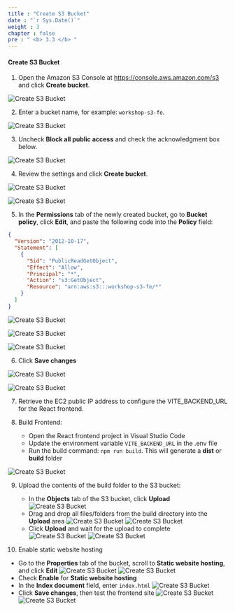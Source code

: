 ```yaml
---
title : "Create S3 Bucket"
date : "`r Sys.Date()`"
weight : 3
chapter : false
pre : " <b> 3.3 </b> "
---
```


#### Create S3 Bucket

1. Open the Amazon S3 Console at https://console.aws.amazon.com/s3 and click **Create bucket**.

![Create S3 Bucket](/images/3/0052.png?featherlight=false&width=90pc)

2. Enter a bucket name, for example: `workshop-s3-fe`.

![Create S3 Bucket](/images/3/0053.png?featherlight=false&width=90pc)

3. Uncheck **Block all public access** and check the acknowledgment box below.

![Create S3 Bucket](/images/3/0054.png?featherlight=false&width=90pc)

4. Review the settings and click **Create bucket**.

![Create S3 Bucket](/images/3/0055.png?featherlight=false&width=90pc)

![Create S3 Bucket](/images/3/0056.png?featherlight=false&width=90pc)

5. In the **Permissions** tab of the newly created bucket, go to **Bucket policy**, click **Edit**, and paste the following code into the **Policy** field:
```json
{
  "Version": "2012-10-17",
  "Statement": [
    {
      "Sid": "PublicReadGetObject",
      "Effect": "Allow",
      "Principal": "*",
      "Action": "s3:GetObject",
      "Resource": "arn:aws:s3:::workshop-s3-fe/*"
    }
  ]
}
```

![Create S3 Bucket](/images/3/0058.png?featherlight=false&width=90pc)

![Create S3 Bucket](/images/3/0060.png?featherlight=false&width=90pc)

![Create S3 Bucket](/images/3/0061.png?featherlight=false&width=90pc)

6. Click **Save changes**

![Create S3 Bucket](/images/3/0062.png?featherlight=false&width=90pc)

![Create S3 Bucket](/images/3/0063.png?featherlight=false&width=90pc)

7. Retrieve the EC2 public IP address to configure the VITE_BACKEND_URL for the React frontend.

8. Build Frontend:
   - Open the React frontend project in Visual Studio Code
   - Update the environment variable ```VITE_BACKEND_URL``` in the .env file
   - Run the build command: ```npm run build```. This will generate a **dist** or **build** folder

![Create S3 Bucket](/images/3/0059.png?featherlight=false&width=90pc)

9. Upload the contents of the build folder to the S3 bucket:
   - In the **Objects** tab of the S3 bucket, click **Upload**
   ![Create S3 Bucket](/images/3/0064.png?featherlight=false&width=90pc)
   - Drag and drop all files/folders from the build directory into the **Upload** area
   ![Create S3 Bucket](/images/3/0065.png?featherlight=false&width=90pc)
   ![Create S3 Bucket](/images/3/0066.png?featherlight=false&width=90pc)
   - Click **Upload** and wait for the upload to complete
   ![Create S3 Bucket](/images/3/0069.png?featherlight=false&width=90pc)
   ![Create S3 Bucket](/images/3/0070.png?featherlight=false&width=90pc)


10. Enable static website hosting
   - Go to the **Properties** tab of the bucket, scroll to **Static website hosting**, and click **Edit**
   ![Create S3 Bucket](/images/3/0071.png?featherlight=false&width=90pc)
   ![Create S3 Bucket](/images/3/0072.png?featherlight=false&width=90pc)
   - Check **Enable** for **Static website hosting**
   - In the **Index document** field, enter ```index.html```
   ![Create S3 Bucket](/images/3/0073.png?featherlight=false&width=90pc)
   - Click **Save changes**, then test the frontend site
   ![Create S3 Bucket](/images/3/0074.png?featherlight=false&width=90pc)
   ![Create S3 Bucket](/images/3/0075.png?featherlight=false&width=90pc)